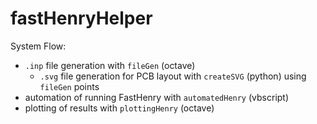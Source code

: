# fastHenryHelper

System Flow:

- `.inp` file generation with `fileGen` (octave)
  - `.svg` file generation for PCB layout with `createSVG` (python) using `fileGen` points
- automation of running FastHenry with `automatedHenry` (vbscript)
- plotting of results with `plottingHenry` (octave)
